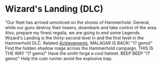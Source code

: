 # Wizard's Landing (DLC)

"Our fleet has arrived unnoticed on the shores of Hammerhold. General, while our guns destroy their towers, disembark and take control of the area. Also, prepare my finest regalia, we are going to end some Legends.
Wizard's Landing is the thirty-second level in and the first level in the Hammerhold DLC.
Related [Achievements](Achievements).
 MALAGAR IS BACK! "(? gems)" Find the hidden shadow mage across the Hammerhold campaign.
 THIS IS THE WAY "(? gems)" Have the smith forge a cool helmet.
 BEEP BEEP "(? gems)" Help the cute runner avoid the explosive trap.